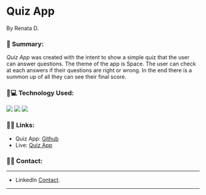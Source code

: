 # Quiz App
By Renata D.

### 📌 Summary:
_Quiz App_ was created with the intent to show a simple quiz that the user can answer questions. The theme of the app is Space. The user can check at each answers if their questions are right or wrong. In the end there is a summon up of all they can see their final score.

### 📌💻 Technology Used:

![](https://img.shields.io/badge/Code-CSS-informational?style=flat&logo=css&logoColor=white&color=sucess)
![](https://img.shields.io/badge/Code-HTML5-informational?style=flat&logo=html&logoColor=white&color=sucess)
![](https://img.shields.io/badge/Code-JavaScript-informational?style=flat&logo=javascript&logoColor=white&color=sucess)

### 📌🔗 Links:

* Quiz App: [Github](https://github.com/Seraphyne/thinkful-quiz-app)
* Live: [Quiz App](https://seraphyne.github.io/thinkful-quiz-app/)

### 📌📇 Contact: 
<hr> 

- LinkedIn [Contact](https://www.linkedin.com/in/renatafd/?locale=en_US).

<hr> 
